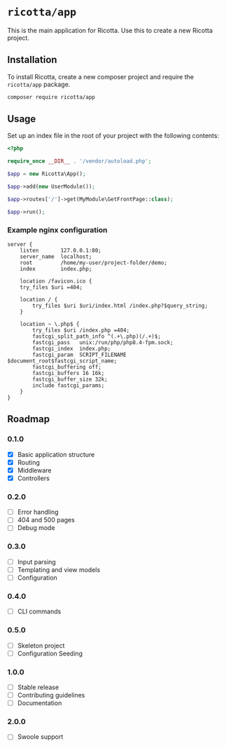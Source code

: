 `ricotta/app`
=============

This is the main application for Ricotta. Use this to create a new Ricotta project.

## Installation

To install Ricotta, create a new composer project and require the `ricotta/app` package.

```bash
composer require ricotta/app
```

## Usage

Set up an index file in the root of your project with the following contents:

```php
<?php

require_once __DIR__ . '/vendor/autoload.php';

$app = new Ricotta\App();

$app->add(new UserModule());

$app->routes['/']->get(MyModule\GetFrontPage::class);

$app->run();
```

### Example nginx configuration

```
server {
    listen       127.0.0.1:80;
    server_name  localhost;
    root         /home/my-user/project-folder/demo;
    index        index.php;

    location /favicon.ico {
    try_files $uri =404;

    location / {
        try_files $uri $uri/index.html /index.php?$query_string;
    }
    
    location ~ \.php$ {
        try_files $uri /index.php =404;
        fastcgi_split_path_info ^(.+\.php)(/.+)$;
        fastcgi_pass   unix:/run/php/php8.4-fpm.sock;
        fastcgi_index  index.php;
        fastcgi_param  SCRIPT_FILENAME  $document_root$fastcgi_script_name;
        fastcgi_buffering off;
        fastcgi_buffers 16 16k;
        fastcgi_buffer_size 32k;
        include fastcgi_params;
    }
}
```

## Roadmap

### 0.1.0

- [x] Basic application structure
- [x] Routing
- [x] Middleware
- [x] Controllers

### 0.2.0

- [ ] Error handling
- [ ] 404 and 500 pages
- [ ] Debug mode

### 0.3.0

- [ ] Input parsing
- [ ] Templating and view models
- [ ] Configuration

### 0.4.0
- [ ] CLI commands

### 0.5.0
- [ ] Skeleton project
- [ ] Configuration Seeding

### 1.0.0

- [ ] Stable release
- [ ] Contributing guidelines
- [ ] Documentation

### 2.0.0

- [ ] Swoole support
